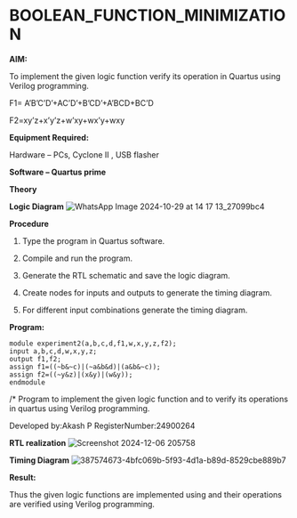 # BOOLEAN_FUNCTION_MINIMIZATION

**AIM:**

To implement the given logic function verify its operation in Quartus using Verilog programming.

F1= A’B’C’D’+AC’D’+B’CD’+A’BCD+BC’D 

F2=xy’z+x’y’z+w’xy+wx’y+wxy

**Equipment Required:**

Hardware – PCs, Cyclone II , USB flasher

**Software – Quartus prime**

**Theory**

**Logic Diagram**
![WhatsApp Image 2024-10-29 at 14 17 13_27099bc4](https://github.com/user-attachments/assets/33073048-db6a-4200-9dae-f5c780649b9d)

**Procedure**

1.	Type the program in Quartus software.

2.	Compile and run the program.

3.	Generate the RTL schematic and save the logic diagram.

4.	Create nodes for inputs and outputs to generate the timing diagram.

5.	For different input combinations generate the timing diagram.


**Program:**
```
module experiment2(a,b,c,d,f1,w,x,y,z,f2);
input a,b,c,d,w,x,y,z;
output f1,f2;
assign f1=((~b&~c)|(~a&b&d)|(a&b&~c));
assign f2=((~y&z)|(x&y)|(w&y));
endmodule
```
/* Program to implement the given logic function and to verify its operations in quartus using Verilog programming. 

Developed by:Akash P RegisterNumber:24900264


**RTL realization**
![Screenshot 2024-12-06 205758](https://github.com/user-attachments/assets/5c4176dd-9e8a-4a9f-a23d-e26bcdbc8c18)

**Timing Diagram**
![387574673-4bfc069b-5f93-4d1a-b89d-8529cbe889b7](https://github.com/user-attachments/assets/60f9587c-9209-4d51-8d8d-d42119bdd210)

**Result:**

Thus the given logic functions are implemented using and their operations are verified using Verilog programming.

